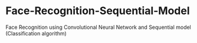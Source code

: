 # Face-Recognition-Sequential-Model
Face Recognition using Convolutional Neural Network and Sequential model (Classification algorithm)

